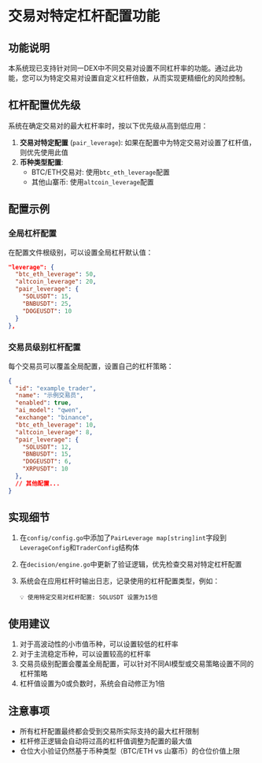 # 交易对特定杠杆配置功能

## 功能说明

本系统现已支持针对同一DEX中不同交易对设置不同杠杆率的功能。通过此功能，您可以为特定交易对设置自定义杠杆倍数，从而实现更精细化的风险控制。

## 杠杆配置优先级

系统在确定交易对的最大杠杆率时，按以下优先级从高到低应用：

1. **交易对特定配置** (`pair_leverage`): 如果在配置中为特定交易对设置了杠杆值，则优先使用此值
2. **币种类型配置**:
   - BTC/ETH交易对: 使用`btc_eth_leverage`配置
   - 其他山寨币: 使用`altcoin_leverage`配置

## 配置示例

### 全局杠杆配置

在配置文件根级别，可以设置全局杠杆默认值：

```json
"leverage": {
  "btc_eth_leverage": 50,
  "altcoin_leverage": 20,
  "pair_leverage": {
    "SOLUSDT": 15,
    "BNBUSDT": 25,
    "DOGEUSDT": 10
  }
},
```

### 交易员级别杠杆配置

每个交易员可以覆盖全局配置，设置自己的杠杆策略：

```json
{
  "id": "example_trader",
  "name": "示例交易员",
  "enabled": true,
  "ai_model": "qwen",
  "exchange": "binance",
  "btc_eth_leverage": 10,
  "altcoin_leverage": 8,
  "pair_leverage": {
    "SOLUSDT": 12,
    "BNBUSDT": 15,
    "DOGEUSDT": 6,
    "XRPUSDT": 10
  },
  // 其他配置...
}
```

## 实现细节

1. 在`config/config.go`中添加了`PairLeverage map[string]int`字段到`LeverageConfig`和`TraderConfig`结构体

2. 在`decision/engine.go`中更新了验证逻辑，优先检查交易对特定杠杆配置

3. 系统会在应用杠杆时输出日志，记录使用的杠杆配置类型，例如：
   ```
   💡 使用特定交易对杠杆配置: SOLUSDT 设置为15倍
   ```

## 使用建议

1. 对于高波动性的小市值币种，可以设置较低的杠杆率
2. 对于主流稳定币种，可以设置较高的杠杆率
3. 交易员级别配置会覆盖全局配置，可以针对不同AI模型或交易策略设置不同的杠杆策略
4. 杠杆值设置为0或负数时，系统会自动修正为1倍

## 注意事项

- 所有杠杆配置最终都会受到交易所实际支持的最大杠杆限制
- 杠杆修正逻辑会自动将过高的杠杆值调整为配置的最大值
- 仓位大小验证仍然基于币种类型（BTC/ETH vs 山寨币）的仓位价值上限